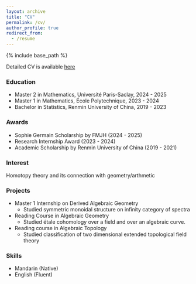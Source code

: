 ```yaml
---
layout: archive
title: "CV"
permalink: /cv/
author_profile: true
redirect_from:
  - /resume
---
```


{% include base_path %}

Detailed CV is available [here](https://drive.google.com/file/d/1m-gMMVMBJvGW2LPWjJJ7HuZ5QY2JM0dB/view?usp=sharing)

### Education
* Master 2 in Mathematics, Université Paris-Saclay, 2024 - 2025
* Master 1 in Mathematics, École Polytechnique, 2023 - 2024
* Bachelor in Statistics, Renmin University of China, 2019 - 2023

### Awards
* Sophie Germain Scholarship by FMJH  (2024 - 2025)
* Research Internship Award (2023 - 2024)
* Academic Scholarship by Renmin University of China (2019 - 2021)

### Interest
Homotopy theory and its connection with geometry/arthmetic

### Projects
* Master 1 Internship on Derived Algebraic Geometry
  * Studied symmetric monoidal structure on infinity category of spectra
* Reading Course in Algebraic Geometry
  * Studied étale cohomology over a field and over an algebraic curve.
* Reading course in Algebraic Topology
  * Studied classification of two dimensional extended topological field theory

### Skills
* Mandarin (Native)
* English (Fluent)
